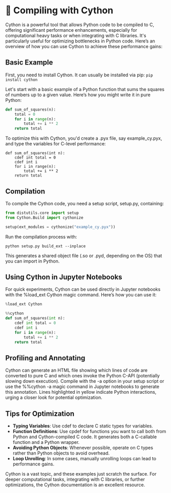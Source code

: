 # 💨 Compiling with Cython

Cython is a powerful tool that allows Python code to be compiled to C, offering significant performance enhancements, especially for computational heavy tasks or when integrating with C libraries. It's particularly useful for optimizing bottlenecks in Python code. Here’s an overview of how you can use Cython to achieve these performance gains:

## Basic Example

First, you need to install Cython. It can usually be installed via pip: `pip install cython`

Let's start with a basic example of a Python function that sums the squares of numbers up to a given value. Here’s how you might write it in pure Python:

```python
def sum_of_squares(n):
    total = 0
    for i in range(n):
        total += i ** 2
    return total
```

To optimize this with Cython, you'd create a .pyx file, say example_cy.pyx, and type the variables for C-level performance:

```cython
def sum_of_squares(int n):
    cdef int total = 0
    cdef int i
    for i in range(n):
        total += i ** 2
    return total
```

## Compilation

To compile the Cython code, you need a setup script, setup.py, containing:

```python
from distutils.core import setup
from Cython.Build import cythonize

setup(ext_modules = cythonize("example_cy.pyx"))
```

Run the compilation process with:

```shell
python setup.py build_ext --inplace
```

This generates a shared object file (.so or .pyd, depending on the OS) that you can import in Python.

## Using Cython in Jupyter Notebooks

For quick experiments, Cython can be used directly in Jupyter notebooks with the %load_ext Cython magic command. Here’s how you can use it:

```python
%load_ext Cython

%%cython
def sum_of_squares(int n):
    cdef int total = 0
    cdef int i
    for i in range(n):
        total += i ** 2
    return total
```

## Profiling and Annotating

Cython can generate an HTML file showing which lines of code are converted to pure C and which ones invoke the Python C-API (potentially slowing down execution). Compile with the -a option in your setup script or use the %%cython -a magic command in Jupyter notebooks to generate this annotation. Lines highlighted in yellow indicate Python interactions, urging a closer look for potential optimization.

## Tips for Optimization

- **Typing Variables**: Use cdef to declare C static types for variables.
- **Function Definitions**: Use cpdef for functions you want to call both from Python and Cython-compiled C code. It generates both a C-callable function and a Python wrapper.
- **Avoiding Python Objects**: Whenever possible, operate on C types rather than Python objects to avoid overhead.
- **Loop Unrolling**: In some cases, manually unrolling loops can lead to performance gains.

Cython is a vast topic, and these examples just scratch the surface. For deeper computational tasks, integrating with C libraries, or further optimizations, the Cython documentation is an excellent resource.